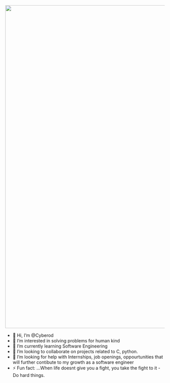 <img align='center' width='1020' src='https://th.bing.com/th/id/OIP.v7gZipNXur2lMoCyvT35EwHaKx?pid=ImgDet&rs=1'>


- 👋 Hi, I’m @Cyberod
- 👀 I’m interested in solving problems for human kind
- 🌱 I’m currently learning Software Engineering
- 💞️ I’m looking to collaborate on projects related to C, python.
- 🤔 I’m looking for help with Internships, job openings, oppourtunities that will further contibute to my growth as a software engineer
- ⚡ Fun fact: ...When life doesnt give you a fight, you take the fight to it - Do hard things.
